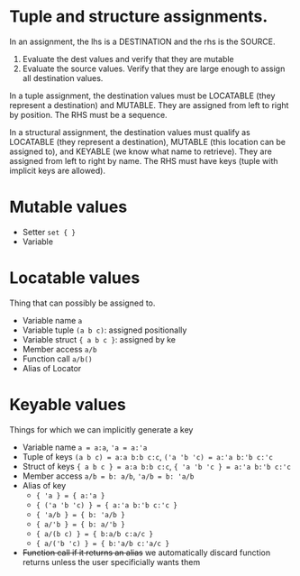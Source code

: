 # Tuple and structure assignments.
In an assignment, the lhs is a DESTINATION and the rhs is the SOURCE.

1. Evaluate the dest values and verify that they are mutable
2. Evaluate the source values. Verify that they are large enough to assign all destination values.

In a tuple assignment, the destination values must be LOCATABLE (they represent a destination) and MUTABLE. They are assigned from left to right by position. The RHS must be a sequence.

In a structural assignment, the destination values must qualify as LOCATABLE (they represent a destination), MUTABLE (this location can be assigned to), and KEYABLE (we know what name to retrieve). They are assigned from left to right by name. The RHS must have keys (tuple with implicit keys are allowed).

# Mutable values
- Setter `set { }`
- Variable


# Locatable values 
Thing that can possibly be assigned to.
- Variable name `a`
- Variable tuple `(a b c)`: assigned positionally
- Variable struct `{ a b c }`: assigned by ke
- Member access `a/b`
- Function call `a/b()`
- Alias of Locator
# Keyable values
Things for which we can implicitly generate a key
- Variable name `a = a:a`, `'a = a:'a`
- Tuple of keys `(a b c) = a:a b:b c:c`, `('a 'b 'c) = a:'a b:'b c:'c`
- Struct of keys `{ a b c } = a:a b:b c:c`, `{ 'a 'b 'c } = a:'a b:'b c:'c`
- Member access `a/b = b: a/b`, `'a/b = b: 'a/b`
- Alias of key
  - `{ 'a } = { a:'a }`
  - `{ ('a 'b 'c) } = { a:'a b:'b c:'c }`
  - `{ 'a/b } = { b: 'a/b }`
  - `{ a/'b } = { b: a/'b }`
  - `{ a/(b c) } = { b:a/b c:a/c }`
  - `{ a/('b 'c) } = { b:'a/b c:'a/c }`
- ~~Function call if it returns an alias~~ we automatically discard function returns unless the user specificially wants them
